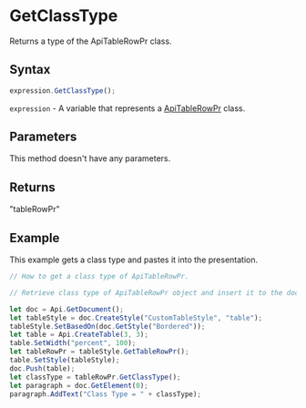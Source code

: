 # GetClassType

Returns a type of the ApiTableRowPr class.

## Syntax

```javascript
expression.GetClassType();
```

`expression` - A variable that represents a [ApiTableRowPr](../ApiTableRowPr.md) class.

## Parameters

This method doesn't have any parameters.

## Returns

"tableRowPr"

## Example

This example gets a class type and pastes it into the presentation.

```javascript editor-docx
// How to get a class type of ApiTableRowPr.

// Retrieve class type of ApiTableRowPr object and insert it to the document.

let doc = Api.GetDocument();
let tableStyle = doc.CreateStyle("CustomTableStyle", "table");
tableStyle.SetBasedOn(doc.GetStyle("Bordered"));
let table = Api.CreateTable(3, 3);
table.SetWidth("percent", 100);
let tableRowPr = tableStyle.GetTableRowPr();
table.SetStyle(tableStyle);
doc.Push(table);
let classType = tableRowPr.GetClassType();
let paragraph = doc.GetElement(0);
paragraph.AddText("Class Type = " + classType);
```
